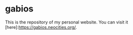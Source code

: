 # gabios

This is the repository of my personal website. You can visit it [here]:https://gabios.neocities.org/.